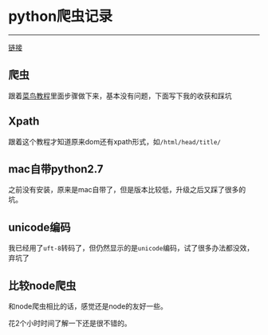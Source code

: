 #  python爬虫记录

---

[链接](http://www.runoob.com/w3cnote/scrapy-detail.html)

## 爬虫

跟着[菜鸟教程](http://www.runoob.com/w3cnote/scrapy-detail.html)里面步骤做下来，基本没有问题，下面写下我的收获和踩坑

## Xpath

跟着这个教程才知道原来dom还有xpath形式，如`/html/head/title/`

## mac自带python2.7

之前没有安装，原来是mac自带了，但是版本比较低，升级之后又踩了很多的坑。

## unicode编码

我已经用了`uft-8`转码了，但仍然显示的是`unicode`编码，试了很多办法都没效，弃坑了

## 比较node爬虫

和node爬虫相比的话，感觉还是node的友好一些。

花2个小时时间了解一下还是很不错的。